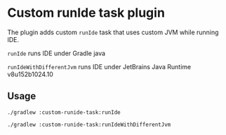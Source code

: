 # Custom runIde task plugin

The plugin adds custom `runIde` task that uses custom JVM while running IDE.

`runIde` runs IDE under Gradle java

`runIdeWithDifferentJvm` runs IDE under JetBrains Java Runtime v8u152b1024.10

## Usage

`./gradlew :custom-runide-task:runIde`

`./gradlew :custom-runide-task:runIdeWithDifferentJvm`
